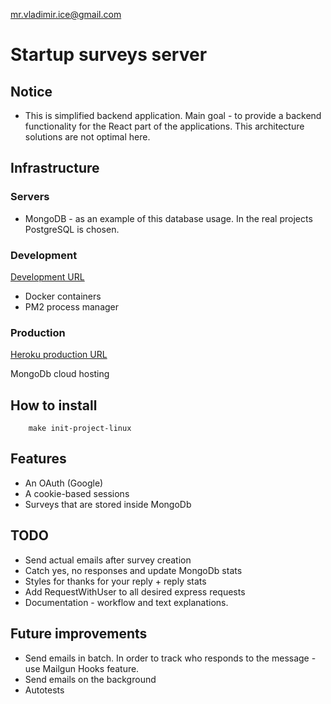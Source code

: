 mr.vladimir.ice@gmail.com


# Startup surveys server

## Notice
* This is simplified backend application. Main goal - to provide a backend functionality for the React part of the 
applications. This architecture solutions are not optimal here.

## Infrastructure

### Servers
* MongoDB - as an example of this database usage. In the real projects PostgreSQL is chosen.

### Development
[Development URL](http://localhost:3000/)


* Docker containers
* PM2 process manager

### Production
[Heroku production URL](http://startup-surveys.sunarmy.pro/)

MongoDb cloud hosting

## How to install

```
    make init-project-linux
```

## Features
* An OAuth (Google)
* A cookie-based sessions
* Surveys that are stored inside MongoDb

## TODO
* Send actual emails after survey creation
* Catch yes, no responses and update MongoDb stats
* Styles for thanks for your reply + reply stats
* Add RequestWithUser to all desired express requests
* Documentation - workflow and text explanations.

## Future improvements 
* Send emails in batch. In order to track who responds to the message - use Mailgun Hooks feature.
* Send emails on the background
* Autotests
